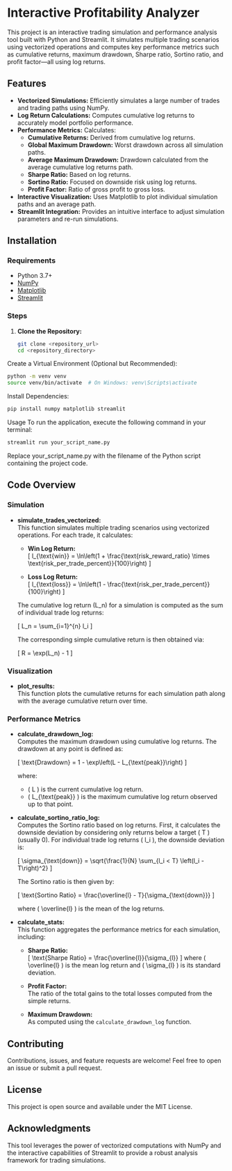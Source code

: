 # Interactive Profitability Analyzer

This project is an interactive trading simulation and performance analysis tool built with Python and Streamlit. It simulates multiple trading scenarios using vectorized operations and computes key performance metrics such as cumulative returns, maximum drawdown, Sharpe ratio, Sortino ratio, and profit factor—all using log returns.

## Features

- **Vectorized Simulations:** Efficiently simulates a large number of trades and trading paths using NumPy.
- **Log Return Calculations:** Computes cumulative log returns to accurately model portfolio performance.
- **Performance Metrics:** Calculates:
  - **Cumulative Returns:** Derived from cumulative log returns.
  - **Global Maximum Drawdown:** Worst drawdown across all simulation paths.
  - **Average Maximum Drawdown:** Drawdown calculated from the average cumulative log returns path.
  - **Sharpe Ratio:** Based on log returns.
  - **Sortino Ratio:** Focused on downside risk using log returns.
  - **Profit Factor:** Ratio of gross profit to gross loss.
- **Interactive Visualization:** Uses Matplotlib to plot individual simulation paths and an average path.
- **Streamlit Integration:** Provides an intuitive interface to adjust simulation parameters and re-run simulations.

## Installation

### Requirements

- Python 3.7+
- [NumPy](https://numpy.org/)
- [Matplotlib](https://matplotlib.org/)
- [Streamlit](https://streamlit.io/)

### Steps

1. **Clone the Repository:**

   ```bash
   git clone <repository_url>
   cd <repository_directory>
   ```
Create a Virtual Environment (Optional but Recommended):

```bash
python -m venv venv
source venv/bin/activate  # On Windows: venv\Scripts\activate
```
Install Dependencies:

```bash
pip install numpy matplotlib streamlit
```
Usage
To run the application, execute the following command in your terminal:
```bash
streamlit run your_script_name.py
```
Replace your_script_name.py with the filename of the Python script containing the project code.

## Code Overview

### Simulation

- **simulate_trades_vectorized:**  
  This function simulates multiple trading scenarios using vectorized operations. For each trade, it calculates:
  
  - **Win Log Return:**  
    \[
    l_{\text{win}} = \ln\left(1 + \frac{\text{risk\_reward\_ratio} \times \text{risk\_per\_trade\_percent}}{100}\right)
    \]
  
  - **Loss Log Return:**  
    \[
    l_{\text{loss}} = \ln\left(1 - \frac{\text{risk\_per\_trade\_percent}}{100}\right)
    \]
  
  The cumulative log return \(L_n\) for a simulation is computed as the sum of individual trade log returns:
  
  \[
  L_n = \sum_{i=1}^{n} l_i
  \]
  
  The corresponding simple cumulative return is then obtained via:
  
  \[
  R = \exp(L_n) - 1
  \]

### Visualization

- **plot_results:**  
  This function plots the cumulative returns for each simulation path along with the average cumulative return over time.

### Performance Metrics

- **calculate_drawdown_log:**  
  Computes the maximum drawdown using cumulative log returns. The drawdown at any point is defined as:
  
  \[
  \text{Drawdown} = 1 - \exp\left(L - L_{\text{peak}}\right)
  \]
  
  where:
  - \( L \) is the current cumulative log return.
  - \( L_{\text{peak}} \) is the maximum cumulative log return observed up to that point.

- **calculate_sortino_ratio_log:**  
  Computes the Sortino ratio based on log returns. First, it calculates the downside deviation by considering only returns below a target \( T \) (usually 0). For individual trade log returns \( l_i \), the downside deviation is:
  
  \[
  \sigma_{\text{down}} = \sqrt{\frac{1}{N} \sum_{l_i < T} \left(l_i - T\right)^2}
  \]
  
  The Sortino ratio is then given by:
  
  \[
  \text{Sortino Ratio} = \frac{\overline{l} - T}{\sigma_{\text{down}}}
  \]
  
  where \( \overline{l} \) is the mean of the log returns.

- **calculate_stats:**  
  This function aggregates the performance metrics for each simulation, including:
  
  - **Sharpe Ratio:**  
    \[
    \text{Sharpe Ratio} = \frac{\overline{l}}{\sigma_{l}}
    \]
    where \( \overline{l} \) is the mean log return and \( \sigma_{l} \) is its standard deviation.
  
  - **Profit Factor:**  
    The ratio of the total gains to the total losses computed from the simple returns.
  
  - **Maximum Drawdown:**  
    As computed using the `calculate_drawdown_log` function.

## Contributing
Contributions, issues, and feature requests are welcome! Feel free to open an issue or submit a pull request.

## License
This project is open source and available under the MIT License.

## Acknowledgments
This tool leverages the power of vectorized computations with NumPy and the interactive capabilities of Streamlit to provide a robust analysis framework for trading simulations.